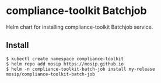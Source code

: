 # compliance-toolkit Batchjob

Helm chart for installing compliance-toolkit Batchjob service.

## Install
```console
$ kubectl create namespace compliance-toolkit
$ helm repo add mosip https://mosip.github.io
$ helm -n compliance-toolkit-batch-job install my-release mosip/compliance-toolkit-batch-job
```

